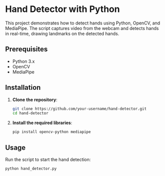 # Hand Detector with Python

This project demonstrates how to detect hands using Python, OpenCV, and MediaPipe. The script captures video from the webcam and detects hands in real-time, drawing landmarks on the detected hands.

## Prerequisites

- Python 3.x
- OpenCV
- MediaPipe

## Installation

1. **Clone the repository**:
    ```sh
    git clone https://github.com/your-username/hand-detector.git
    cd hand-detector
    ```

2. **Install the required libraries**:
    ```sh
    pip install opencv-python mediapipe
    ```

## Usage

Run the script to start the hand detection:

```sh
python hand_detector.py
